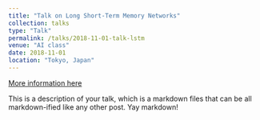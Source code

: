 ```yaml
---
title: "Talk on Long Short-Term Memory Networks"
collection: talks
type: "Talk"
permalink: /talks/2018-11-01-talk-lstm
venue: "AI class"
date: 2018-11-01
location: "Tokyo, Japan"
---
```


[More information here](http://example2.com)

This is a description of your talk, which is a markdown files that can be all markdown-ified like any other post. Yay markdown!
